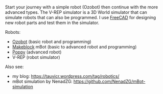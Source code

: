 Start your journey with a simple robot (Ozobot) then continue with the more advanced types. The V-REP simulator is a 3D World simulator that can simulate robots that can also be programmed. I use [FreeCAD](https://www.freecadweb.org/) for designing new robot parts and test them in the simulator.

Robots:
* [Ozobot](https://ozobot.com/) (basic robot and programming)
* [Makeblock](http://www.makeblock.com/) mBot (basic to advanced robot and programming)
* [Poppy](https://www.poppy-project.org/en/) (advanced robot)
* V-REP (robot simulator)

Also see:
* my blog: https://tauvicr.wordpress.com/tag/robotics/
* mBot simulation by NenadZG: https://github.com/NenadZG/mBot-simulation
